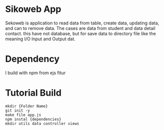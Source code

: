 # Sikoweb App

Sekoweb is application to read data from table, create data, updating data, and can to remove data. The cases are data from student and data detail contact. this have not database, but for save data to directory file like the meaning I/O Input and Output dat.

# Dependency
I build with npm from ejs fitur

# Tutorial Build
```
mkdir {Folder Name}
git init -y
make file app.js
npm instal {dependencies}
mkdir utils data controller views
```
